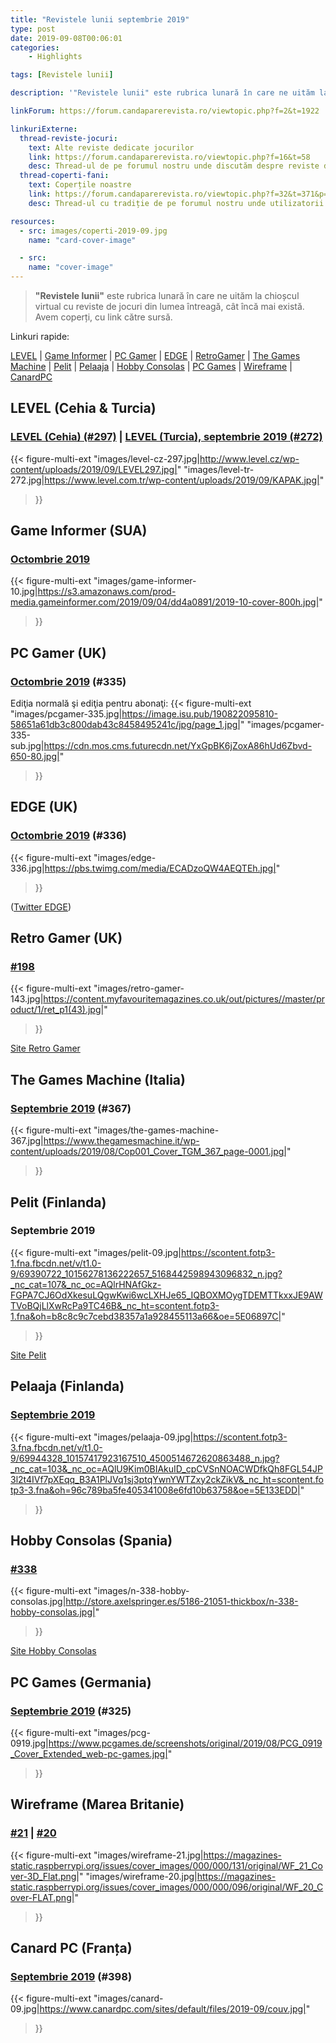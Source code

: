 ```yaml
---
title: "Revistele lunii septembrie 2019"
type: post
date: 2019-09-08T00:06:01
categories:
    - Highlights

tags: [Revistele lunii]

description: '"Revistele lunii" este rubrica lunară în care ne uităm la chioșcul virtual cu reviste de jocuri din lumea întreagă, cât încă mai există. Avem coperți, cu link către sursă.'

linkForum: https://forum.candaparerevista.ro/viewtopic.php?f=2&t=1922

linkuriExterne:
  thread-reviste-jocuri:
    text: Alte reviste dedicate jocurilor
    link: https://forum.candaparerevista.ro/viewtopic.php?f=16&t=58
    desc: Thread-ul de pe forumul nostru unde discutăm despre reviste de jocuri
  thread-coperti-fani:
    text: Coperțile noastre
    link: https://forum.candaparerevista.ro/viewtopic.php?f=32&t=371&p=7346
    desc: Thread-ul cu tradiție de pe forumul nostru unde utilizatorii își creează propriile coperți de reviste

resources:
  - src: images/coperti-2019-09.jpg
    name: "card-cover-image"

  - src:
    name: "cover-image"
---
```


> **"Revistele lunii"** este rubrica lunară în care ne uităm la chioșcul virtual cu reviste de jocuri din lumea întreagă, cât încă mai există. Avem coperți, cu link către sursă.

Linkuri rapide:

[LEVEL](#level-cehia-turcia) | [Game Informer](#game-informer-sua) | [PC Gamer](#pc-gamer-uk) | [EDGE](#edge-uk) | [RetroGamer](#retro-gamer-uk) | [The Games Machine](#the-games-machine-italia) | [Pelit](#pelit-finlanda) | [Pelaaja](#pelaaja-finlanda) | [Hobby Consolas](#hobby-consolas-spania) | [PC Games](#pc-games-germania) | [Wireframe](#wireframe-marea-britanie) | [CanardPC](#canard-pc-franța)

## LEVEL (Cehia & Turcia)

### [LEVEL (Cehia) (#297)](http://www.level.cz/starsi-cisla/level-297/) | [LEVEL (Turcia), septembrie 2019 (#272)](https://www.level.com.tr/haber/genel/level-eylul-272-sayisi-bayilerde.html)

{{< figure-multi-ext
	"images/level-cz-297.jpg|http://www.level.cz/wp-content/uploads/2019/09/LEVEL297.jpg|"
	"images/level-tr-272.jpg|https://www.level.com.tr/wp-content/uploads/2019/09/KAPAK.jpg|"
>}}

## Game Informer (SUA)
### [Octombrie 2019](https://www.gameinformer.com/cover-reveal/2019/09/04/october-cover-revealed-ghost-recon-breakpoint)
{{< figure-multi-ext
	"images/game-informer-10.jpg|https://s3.amazonaws.com/prod-media.gameinformer.com/2019/09/04/dd4a0891/2019-10-cover-800h.jpg|"
>}}

## PC Gamer (UK)
### [Octombrie 2019](https://www.pcgamer.com/uk/pc-gamer-uk-october-issue-humankind/) (#335)

Ediţia normală şi ediţia pentru abonaţi:
{{< figure-multi-ext
	"images/pcgamer-335.jpg|https://image.isu.pub/190822095810-58651a61db3c800dab43c8458495241c/jpg/page_1.jpg|"
	"images/pcgamer-335-sub.jpg|https://cdn.mos.cms.futurecdn.net/YxGpBK6jZoxA86hUd6Zbvd-650-80.jpg|"
>}}

## EDGE (UK)
### [Octombrie 2019](https://www.myfavouritemagazines.co.uk/gaming/edge-magazine-back-issues/edge-october-2019-issue-336/) (#336)
{{< figure-multi-ext
	"images/edge-336.jpg|https://pbs.twimg.com/media/ECADzoQW4AEQTEh.jpg|"
>}}

([Twitter EDGE](https://twitter.com/edgeonline))

## Retro Gamer (UK)
### [#198](https://www.myfavouritemagazines.co.uk/retro-gamer-print-back-issues/retro-gamer-issue-198/)
{{< figure-multi-ext
	"images/retro-gamer-143.jpg|https://content.myfavouritemagazines.co.uk/out/pictures//master/product/1/ret_p1(43).jpg|"
>}}

[Site Retro Gamer](https://www.retrogamer.net/)

## The Games Machine (Italia)
### [Septembrie 2019](https://www.thegamesmachine.it/edicola/139785/tgm-367-settembre-2019/) (#367)
{{< figure-multi-ext
	"images/the-games-machine-367.jpg|https://www.thegamesmachine.it/wp-content/uploads/2019/08/Cop001_Cover_TGM_367_page-0001.jpg|"
>}}

## Pelit (Finlanda)
### Septembrie 2019
{{< figure-multi-ext
	"images/pelit-09.jpg|https://scontent.fotp3-1.fna.fbcdn.net/v/t1.0-9/69390722_10156278136222657_5168442598943096832_n.jpg?_nc_cat=107&_nc_oc=AQlrHNAfGkz-FGPA7CJ6OdXkesuLQgwKwi6wcLXHJe65_IQBOXMOygTDEMTTkxxJE9AWTVoBQjLlXwRcPa9TC46B&_nc_ht=scontent.fotp3-1.fna&oh=b8c8c9c7cebd38357a1a928455113a66&oe=5E06897C|"
>}}

[Site Pelit](https://www.pelit.fi/)

## Pelaaja (Finlanda)
### [Septembrie 2019](https://pelaaja.fi/lehdet/syyskuun-pelaaja-kaupoissa)
{{< figure-multi-ext
	"images/pelaaja-09.jpg|https://scontent.fotp3-3.fna.fbcdn.net/v/t1.0-9/69944328_10157417923167510_4500514672620863488_n.jpg?_nc_cat=103&_nc_oc=AQlU9Kim0BIAkuID_cpCVSnNOACWDfkQh8FGL54JP3l2t4IVf7pXEqq_B3A1PlJVq1sj3ptqYwnYWTZxy2ckZikV&_nc_ht=scontent.fotp3-3.fna&oh=96c789ba5fe405341008e6fd10b63758&oe=5E133EDD|"
>}}

## Hobby Consolas (Spania)
### [#338](http://store.axelspringer.es/n-338-hobby-consolas.html)
{{< figure-multi-ext
	"images/n-338-hobby-consolas.jpg|http://store.axelspringer.es/5186-21051-thickbox/n-338-hobby-consolas.jpg|"
>}}

[Site Hobby Consolas](https://www.hobbyconsolas.com/)

## PC Games (Germania)
### [Septembrie 2019](https://www.pcgames.de/PC-Games-Brands-19921/News/08-19-Borderlands-3-1330142/) (#325)
{{< figure-multi-ext
	"images/pcg-0919.jpg|https://www.pcgames.de/screenshots/original/2019/08/PCG_0919_Cover_Extended_web-pc-games.jpg|"
>}}

## Wireframe (Marea Britanie)
### [#21](https://wireframe.raspberrypi.org/issues/21) | [#20](https://wireframe.raspberrypi.org/issues/20)
{{< figure-multi-ext
	"images/wireframe-21.jpg|https://magazines-static.raspberrypi.org/issues/cover_images/000/000/131/original/WF_21_Cover-3D_Flat.png|"
	"images/wireframe-20.jpg|https://magazines-static.raspberrypi.org/issues/cover_images/000/000/096/original/WF_20_Cover-FLAT.png|"
>}}

## Canard PC (Franța)
### [Septembrie 2019](https://www.canardpc.com/numero/398) (#398)
{{< figure-multi-ext
	"images/canard-09.jpg|https://www.canardpc.com/sites/default/files/2019-09/couv.jpg|"
>}}

